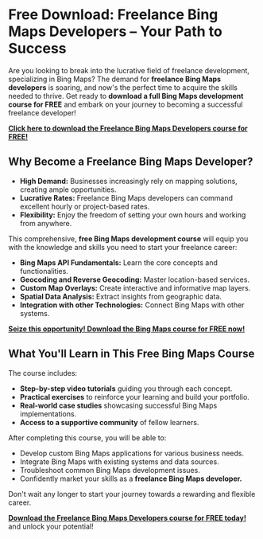 # Free Download: Freelance Bing Maps Developers – Your Path to Success

Are you looking to break into the lucrative field of freelance development, specializing in Bing Maps? The demand for **freelance Bing Maps developers** is soaring, and now's the perfect time to acquire the skills needed to thrive. Get ready to **download a full Bing Maps development course for FREE** and embark on your journey to becoming a successful freelance developer!

[**Click here to download the Freelance Bing Maps Developers course for FREE!**](https://udemywork.com/freelance-bing-maps-developers)

## Why Become a Freelance Bing Maps Developer?

*   **High Demand:** Businesses increasingly rely on mapping solutions, creating ample opportunities.
*   **Lucrative Rates:** Freelance Bing Maps developers can command excellent hourly or project-based rates.
*   **Flexibility:** Enjoy the freedom of setting your own hours and working from anywhere.

This comprehensive, **free Bing Maps development course** will equip you with the knowledge and skills you need to start your freelance career:

*   **Bing Maps API Fundamentals:** Learn the core concepts and functionalities.
*   **Geocoding and Reverse Geocoding:** Master location-based services.
*   **Custom Map Overlays:** Create interactive and informative map layers.
*   **Spatial Data Analysis:** Extract insights from geographic data.
*   **Integration with other Technologies:** Connect Bing Maps with other systems.

[**Seize this opportunity! Download the Bing Maps course for FREE now!**](https://udemywork.com/freelance-bing-maps-developers)

## What You'll Learn in This Free Bing Maps Course

The course includes:

*   **Step-by-step video tutorials** guiding you through each concept.
*   **Practical exercises** to reinforce your learning and build your portfolio.
*   **Real-world case studies** showcasing successful Bing Maps implementations.
*   **Access to a supportive community** of fellow learners.

After completing this course, you will be able to:

*   Develop custom Bing Maps applications for various business needs.
*   Integrate Bing Maps with existing systems and data sources.
*   Troubleshoot common Bing Maps development issues.
*   Confidently market your skills as a **freelance Bing Maps developer.**

Don't wait any longer to start your journey towards a rewarding and flexible career.

[**Download the Freelance Bing Maps Developers course for FREE today!**](https://udemywork.com/freelance-bing-maps-developers) and unlock your potential!
